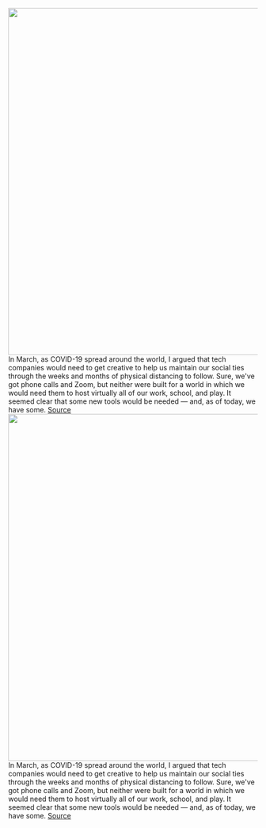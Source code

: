<img src='https://cdn.vox-cdn.com/thumbor/AVUt8w74flhX-XUnOkACN1CLDX0=/0x0:3410x2276/1200x675/filters:focal(1433x866:1977x1410)/cdn.vox-cdn.com/uploads/chorus_image/image/66703849/mark-zuckerberg-facebook-512.0.0.jpg' width='700px' /><br/>
In March, as COVID-19 spread around the world, I argued that tech companies would need to get creative to help us maintain our social ties through the weeks and months of physical distancing to follow. Sure, we've got phone calls and Zoom, but neither were built for a world in which we would need them to host virtually all of our work, school, and play. It seemed clear that some new tools would be needed — and, as of today, we have some.
<a href='https://www.theverge.com/facebook/2020/4/24/21234538/mark-zuckerberg-interview-video-chat-messenger-rooms-video-evolve'> Source <a/><img src='https://cdn.vox-cdn.com/thumbor/AVUt8w74flhX-XUnOkACN1CLDX0=/0x0:3410x2276/1200x675/filters:focal(1433x866:1977x1410)/cdn.vox-cdn.com/uploads/chorus_image/image/66703849/mark-zuckerberg-facebook-512.0.0.jpg' width='700px' /><br/>
In March, as COVID-19 spread around the world, I argued that tech companies would need to get creative to help us maintain our social ties through the weeks and months of physical distancing to follow. Sure, we've got phone calls and Zoom, but neither were built for a world in which we would need them to host virtually all of our work, school, and play. It seemed clear that some new tools would be needed — and, as of today, we have some.
<a href='https://www.theverge.com/facebook/2020/4/24/21234538/mark-zuckerberg-interview-video-chat-messenger-rooms-video-evolve'> Source <a/>